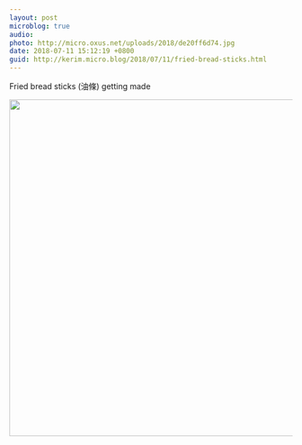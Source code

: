 ```yaml
---
layout: post
microblog: true
audio: 
photo: http://micro.oxus.net/uploads/2018/de20ff6d74.jpg
date: 2018-07-11 15:12:19 +0800
guid: http://kerim.micro.blog/2018/07/11/fried-bread-sticks.html
---
```

Fried bread sticks (油條) getting made

<img src="http://micro.oxus.net/uploads/2018/de20ff6d74.jpg" width="600" height="598" />
